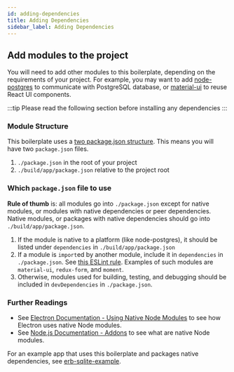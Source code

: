 ```yaml
---
id: adding-dependencies
title: Adding Dependencies
sidebar_label: Adding Dependencies
---
```


## Add modules to the project

You will need to add other modules to this boilerplate, depending on the requirements of your project. For example, you may want to add [node-postgres](https://github.com/brianc/node-postgres) to communicate with PostgreSQL database, or
[material-ui](http://www.material-ui.com/) to reuse React UI components.

:::tip
Please read the following section before installing any dependencies
:::

### Module Structure

This boilerplate uses a [two package.json structure](https://www.electron.build/tutorials/two-package-structure.html). This means you will have two `package.json` files.

1. `./package.json` in the root of your project
2. `./build/app/package.json` relative to the project root

### Which `package.json` file to use

**Rule of thumb** is: all modules go into `./package.json` except for native modules, or modules with native dependencies or peer dependencies. Native modules, or packages with native dependencies should go into `./build/app/package.json`.

1. If the module is native to a platform (like node-postgres), it should be listed under `dependencies` in `./build/app/package.json`
2. If a module is `import`ed by another module, include it in `dependencies` in `./package.json`. See [this ESLint rule](https://github.com/benmosher/eslint-plugin-import/blob/master/docs/rules/no-extraneous-dependencies.md). Examples of such modules are `material-ui`, `redux-form`, and `moment`.
3. Otherwise, modules used for building, testing, and debugging should be included in `devDependencies` in `./package.json`.

### Further Readings

- See [Electron Documentation - Using Native Node Modules](https://www.electronjs.org/docs/tutorial/using-native-node-modules) to see how Electron uses native Node modules.
- See [Node.js Documentation - Addons](https://nodejs.org/api/addons.html) to see what are native Node modules.

For an example app that uses this boilerplate and packages native dependencies, see [erb-sqlite-example](https://github.com/amilajack/erb-sqlite-example).
